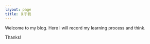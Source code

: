 ```yaml
---
layout: page
title: 关于我 
---
```


Welcome to my blog. Here I will record my learning process and think.

Thanks!
